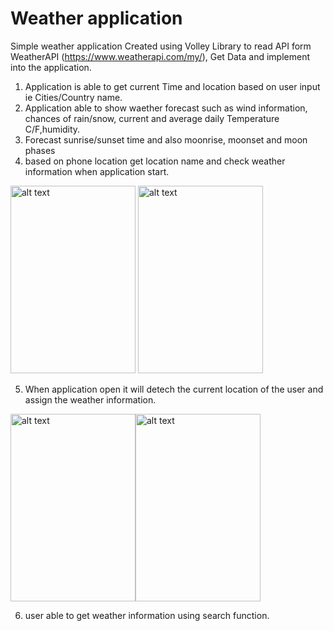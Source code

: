 # Weather application

Simple weather application Created using Volley Library to read API form WeatherAPI (https://www.weatherapi.com/my/), Get Data and implement into the application. 
 
1. Application is able to get current Time and location based on user input ie Cities/Country name. 
2. Application able to show waether forecast such as wind information, chances of rain/snow, current and average daily Temperature C/F,humidity. 
3. Forecast sunrise/sunset time and also moonrise, moonset and moon phases
4. based on phone location get location name and check weather information when application start. 

<img src="https://user-images.githubusercontent.com/43243626/116403947-bd3ab480-a860-11eb-8630-fca17e27f426.png" alt="alt text" width="200" height="300"> <img src="https://user-images.githubusercontent.com/43243626/116406651-769a8980-a863-11eb-8228-e58d9c86eaed.png" alt="alt text" width="200" height="300">

5. When application open it will detech the current location of the user and assign the weather information. 

<img src="https://user-images.githubusercontent.com/43243626/116406401-34714800-a863-11eb-9559-777f5b3dc044.png" alt="alt text" width="200" height="300"><img src="https://user-images.githubusercontent.com/43243626/116404676-74cfc680-a861-11eb-9f17-d92c54d978b8.png" alt="alt text" width="200" height="300">

6. user able to get weather information using search function. 
